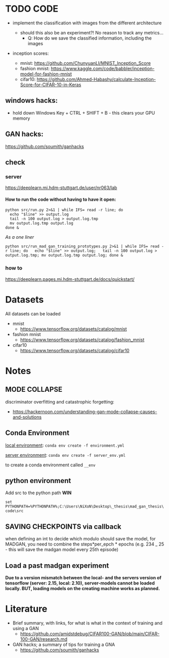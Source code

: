 # TODO CODE

- implement the classification with images from the different architecture

  - should this also be an experiment?! No reason to track any metrics...
    - Q: How do we save the classified information, including the images

- inception scores:
  - mnist: https://github.com/ChunyuanLI/MNIST_Inception_Score
  - fashion mnist: https://www.kaggle.com/code/babbler/inception-model-for-fashion-mnist
  - cifar10: https://github.com/Ahmed-Habashy/calculate-Inception-Score-for-CIFAR-10-in-Keras

## windows hacks:

- hold down Windows Key + CTRL + SHIFT + B - this clears your GPU memory

## GAN hacks:

https://github.com/soumith/ganhacks

## check

### server

https://deeplearn.mi.hdm-stuttgart.de/user/nr063/lab

#### How to run the code without having to have it open:

```
python src/run.py 2>&1 | while IFS= read -r line; do
  echo "$line" >> output.log
  tail -n 100 output.log > output.log.tmp
  mv output.log.tmp output.log
done &
```

_As a one liner_
```
python src/run_mad_gan_training_prototypes.py 2>&1 | while IFS= read -r line; do   echo "$line" >> output.log;   tail -n 100 output.log > output.log.tmp; mv output.log.tmp output.log; done &
```

### how to

https://deeplearn.pages.mi.hdm-stuttgart.de/docs/quickstart/

# Datasets

All datasets can be loaded

- mnist
  - https://www.tensorflow.org/datasets/catalog/mnist
- fashion mnist
  - https://www.tensorflow.org/datasets/catalog/fashion_mnist
- cifar10
  - https://www.tensorflow.org/datasets/catalog/cifar10

# Notes

## MODE COLLAPSE

discriminator overfitting and catastrophic forgetting:

- https://hackernoon.com/understanding-gan-mode-collapse-causes-and-solutions

## Conda Environment

[local environment](./environment.yml):
`conda env create -f environment.yml`

[server environment](./server_env.yml):
`conda env create -f server_env.yml`

to create a conda environment called `__env`

## python environment

Add src to the python path
**WIN**

`set PYTHONPATH=%PYTHONPATH%;C:\Users\NiXoN\Desktop\_thesis\mad_gan_thesis\code\src`

## SAVING CHECKPOINTS via callback

when defining an int to decide which modulo should save the model, for MADGAN, you need to combine the steps*per_epch * epochs (e.g. 234 \_ 25 - this will save the madgan model every 25th episode)

## Load a past madgan experiment

**Due to a version mismatch between the local- and the servers version of tensorflow (server: 2.15, local: 2.10), server-models cannot be loaded locally. BUT, loading models on the creating machine works as planned.**

# Literature

- Brief summary, with links, for what is what in the context of training and using a GAN
  - https://github.com/amidstdebug/CIFAR100-GAN/blob/main/CIFAR-100-GAN/research.md
- GAN hacks; a summary of tips for training a GNA
  - https://github.com/soumith/ganhacks
